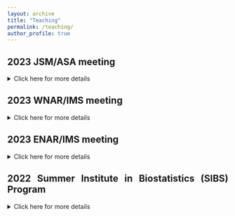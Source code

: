 ```yaml
---
layout: archive
title: "Teaching"
permalink: /teaching/
author_profile: true
---
```


<style>
body {
text-align: justify}
</style>

## 2023 JSM/ASA meeting
<details>
<summary>Click here for more details</summary>
<br>
Come back later.
</details>


## 2023 WNAR/IMS meeting
<details>
<summary>Click here for more details</summary>
<br>
Come back later.
</details>

## 2023 ENAR/IMS meeting
<details>
<summary>Click here for more details</summary>
<br>
Come back later.
</details>


## 2022 Summer Institute in Biostatistics (SIBS) Program

<details>
<summary>Click here for more details</summary>
<br>
In the summer of 2022, I taught a wonderful cohort of undergraduate trainees at the [Big Data Summer Institute](https://sph.umich.edu/bdsi/), a SIBS program that is hosted by the University of Michigan School of Public Health. All coursework takes place at the school, on the University of Michigan campus in Ann Arbor, Michigan. 

I taught two introductory courses, on linear regression and probability theory. You can find the relevant resources linked below. 

- Introduction to linear regression: [slides](https://rpubs.com/soumikp/bdsi2022LinRegSlides) and [handouts](https://rpubs.com/soumikp/bdsi2022LinRegHandout). 
- Introduction to probability theory: [slides](https://rpubs.com/soumikp/bdsi2022ProbSlides) and [handouts](https://rpubs.com/soumikp/bdsi2022ProbHandout). 

This Summer Institute in Biostatistics (SIBS) program is sponsored by the National Heart, Lung, and Blood Institute (NHLBI), grant R25HL147207, with the intent to introduce undergrad students to the field of biostatistics. Courses will include data collected in studies of heart, lung, blood, and sleep disorders. To learn more about our sister programs, please visit the NHLBI SIBS program website.    
</details>

